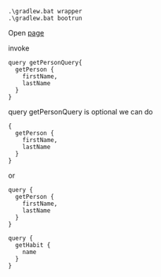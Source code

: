```
.\gradlew.bat wrapper
.\gradlew.bat bootrun
```

Open [page](http://localhost:8080/graphiql)

invoke
```
query getPersonQuery{
  getPerson {
    firstName,
    lastName
  }
}
```

query getPersonQuery is optional we can do
```
{
  getPerson {
    firstName,
    lastName
  }
}
```

or 
```
query {
  getPerson {
    firstName,
    lastName
  }
}
```

```
query {
  getHabit {
    name
  }
}
```